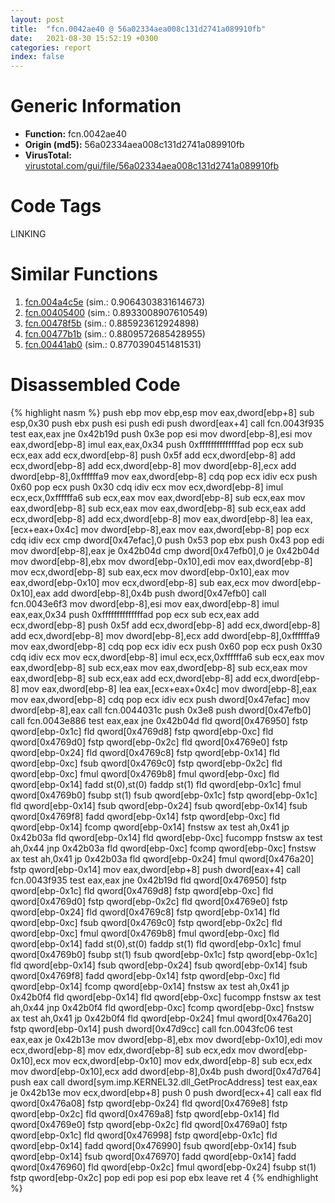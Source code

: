 ```yaml
---
layout: post
title:  "fcn.0042ae40 @ 56a02334aea008c131d2741a089910fb"
date:   2021-08-30 15:52:19 +0300
categories: report
index: false
---
```


# Generic Information
- **Function:** fcn.0042ae40
- **Origin (md5):** 56a02334aea008c131d2741a089910fb
- **VirusTotal:** [virustotal.com/gui/file/56a02334aea008c131d2741a089910fb][virustotal_ref]

# Code Tags
<span class="tag" id="LINKING">LINKING</span>


# Similar Functions

1. [fcn.004a4c5e][similar_1_ref] (sim.: 0.9064303831614673)
2. [fcn.00405400][similar_2_ref] (sim.: 0.8933008907610549)
3. [fcn.00478f5b][similar_3_ref] (sim.: 0.885923612924898)
4. [fcn.00477b1b][similar_4_ref] (sim.: 0.8809572685428955)
5. [fcn.00441ab0][similar_5_ref] (sim.: 0.8770390451481531)


# Disassembled Code

{% highlight nasm %}
push ebp
mov ebp,esp
mov eax,dword[ebp+8]
sub esp,0x30
push ebx
push esi
push edi
push dword[eax+4]
call fcn.0043f935
test eax,eax
jne 0x42b19d
push 0x3e
pop esi
mov dword[ebp-8],esi
mov eax,dword[ebp-8]
imul eax,eax,0x34
push 0xffffffffffffffad
pop ecx
sub ecx,eax
add ecx,dword[ebp-8]
push 0x5f
add ecx,dword[ebp-8]
add ecx,dword[ebp-8]
add ecx,dword[ebp-8]
mov dword[ebp-8],ecx
add dword[ebp-8],0xffffffa9
mov eax,dword[ebp-8]
cdq
pop ecx
idiv ecx
push 0x60
pop ecx
push 0x30
cdq
idiv ecx
mov ecx,dword[ebp-8]
imul ecx,ecx,0xffffffa6
sub ecx,eax
mov eax,dword[ebp-8]
sub ecx,eax
mov eax,dword[ebp-8]
sub ecx,eax
mov eax,dword[ebp-8]
sub ecx,eax
add ecx,dword[ebp-8]
add ecx,dword[ebp-8]
mov eax,dword[ebp-8]
lea eax,[ecx+eax+0x4c]
mov dword[ebp-8],eax
mov eax,dword[ebp-8]
pop ecx
cdq
idiv ecx
cmp dword[0x47efac],0
push 0x53
pop ebx
push 0x43
pop edi
mov dword[ebp-8],eax
je 0x42b04d
cmp dword[0x47efb0],0
je 0x42b04d
mov dword[ebp-8],ebx
mov dword[ebp-0x10],edi
mov eax,dword[ebp-8]
mov ecx,dword[ebp-8]
sub eax,ecx
mov dword[ebp-0x10],eax
mov eax,dword[ebp-0x10]
mov ecx,dword[ebp-8]
sub eax,ecx
mov dword[ebp-0x10],eax
add dword[ebp-8],0x4b
push dword[0x47efb0]
call fcn.0043e6f3
mov dword[ebp-8],esi
mov eax,dword[ebp-8]
imul eax,eax,0x34
push 0xffffffffffffffad
pop ecx
sub ecx,eax
add ecx,dword[ebp-8]
push 0x5f
add ecx,dword[ebp-8]
add ecx,dword[ebp-8]
add ecx,dword[ebp-8]
mov dword[ebp-8],ecx
add dword[ebp-8],0xffffffa9
mov eax,dword[ebp-8]
cdq
pop ecx
idiv ecx
push 0x60
pop ecx
push 0x30
cdq
idiv ecx
mov ecx,dword[ebp-8]
imul ecx,ecx,0xffffffa6
sub ecx,eax
mov eax,dword[ebp-8]
sub ecx,eax
mov eax,dword[ebp-8]
sub ecx,eax
mov eax,dword[ebp-8]
sub ecx,eax
add ecx,dword[ebp-8]
add ecx,dword[ebp-8]
mov eax,dword[ebp-8]
lea eax,[ecx+eax+0x4c]
mov dword[ebp-8],eax
mov eax,dword[ebp-8]
cdq
pop ecx
idiv ecx
push dword[0x47efac]
mov dword[ebp-8],eax
call fcn.0044031c
push 0x3e8
push dword[0x47efb0]
call fcn.0043e886
test eax,eax
jne 0x42b04d
fld qword[0x476950]
fstp qword[ebp-0x1c]
fld qword[0x4769d8]
fstp qword[ebp-0xc]
fld qword[0x4769d0]
fstp qword[ebp-0x2c]
fld qword[0x4769e0]
fstp qword[ebp-0x24]
fld qword[0x4769c8]
fstp qword[ebp-0x14]
fld qword[ebp-0xc]
fsub qword[0x4769c0]
fstp qword[ebp-0x2c]
fld qword[ebp-0xc]
fmul qword[0x4769b8]
fmul qword[ebp-0xc]
fld qword[ebp-0x14]
fadd st(0),st(0)
faddp st(1)
fld qword[ebp-0x1c]
fmul qword[0x4769b0]
fsubp st(1)
fsub qword[ebp-0x1c]
fstp qword[ebp-0x1c]
fld qword[ebp-0x14]
fsub qword[ebp-0x24]
fsub qword[ebp-0x14]
fsub qword[0x4769f8]
fadd qword[ebp-0x14]
fstp qword[ebp-0xc]
fld qword[ebp-0x14]
fcomp qword[ebp-0x14]
fnstsw ax
test ah,0x41
jp 0x42b03a
fld qword[ebp-0x14]
fld qword[ebp-0xc]
fucompp
fnstsw ax
test ah,0x44
jnp 0x42b03a
fld qword[ebp-0xc]
fcomp qword[ebp-0xc]
fnstsw ax
test ah,0x41
jp 0x42b03a
fld qword[ebp-0x24]
fmul qword[0x476a20]
fstp qword[ebp-0x14]
mov eax,dword[ebp+8]
push dword[eax+4]
call fcn.0043f935
test eax,eax
jne 0x42b19d
fld qword[0x476950]
fstp qword[ebp-0x1c]
fld qword[0x4769d8]
fstp qword[ebp-0xc]
fld qword[0x4769d0]
fstp qword[ebp-0x2c]
fld qword[0x4769e0]
fstp qword[ebp-0x24]
fld qword[0x4769c8]
fstp qword[ebp-0x14]
fld qword[ebp-0xc]
fsub qword[0x4769c0]
fstp qword[ebp-0x2c]
fld qword[ebp-0xc]
fmul qword[0x4769b8]
fmul qword[ebp-0xc]
fld qword[ebp-0x14]
fadd st(0),st(0)
faddp st(1)
fld qword[ebp-0x1c]
fmul qword[0x4769b0]
fsubp st(1)
fsub qword[ebp-0x1c]
fstp qword[ebp-0x1c]
fld qword[ebp-0x14]
fsub qword[ebp-0x24]
fsub qword[ebp-0x14]
fsub qword[0x4769f8]
fadd qword[ebp-0x14]
fstp qword[ebp-0xc]
fld qword[ebp-0x14]
fcomp qword[ebp-0x14]
fnstsw ax
test ah,0x41
jp 0x42b0f4
fld qword[ebp-0x14]
fld qword[ebp-0xc]
fucompp
fnstsw ax
test ah,0x44
jnp 0x42b0f4
fld qword[ebp-0xc]
fcomp qword[ebp-0xc]
fnstsw ax
test ah,0x41
jp 0x42b0f4
fld qword[ebp-0x24]
fmul qword[0x476a20]
fstp qword[ebp-0x14]
push dword[0x47d9cc]
call fcn.0043fc06
test eax,eax
je 0x42b13e
mov dword[ebp-8],ebx
mov dword[ebp-0x10],edi
mov ecx,dword[ebp-8]
mov edx,dword[ebp-8]
sub ecx,edx
mov dword[ebp-0x10],ecx
mov ecx,dword[ebp-0x10]
mov edx,dword[ebp-8]
sub ecx,edx
mov dword[ebp-0x10],ecx
add dword[ebp-8],0x4b
push dword[0x47d764]
push eax
call dword[sym.imp.KERNEL32.dll_GetProcAddress]
test eax,eax
je 0x42b13e
mov ecx,dword[ebp+8]
push 0
push dword[ecx+4]
call eax
fld qword[0x476a08]
fstp qword[ebp-0x24]
fld qword[0x4769e8]
fstp qword[ebp-0x2c]
fld qword[0x4769a8]
fstp qword[ebp-0x14]
fld qword[0x4769e0]
fstp qword[ebp-0x2c]
fld qword[0x4769a0]
fstp qword[ebp-0x1c]
fld qword[0x476998]
fstp qword[ebp-0x1c]
fld qword[ebp-0x14]
fadd qword[0x476990]
fsub qword[ebp-0x14]
fsub qword[ebp-0x14]
fsub qword[0x476970]
fadd qword[ebp-0x14]
fadd qword[0x476960]
fld qword[ebp-0x2c]
fmul qword[ebp-0x24]
fsubp st(1)
fstp qword[ebp-0x2c]
pop edi
pop esi
pop ebx
leave
ret 4
{% endhighlight %}


[similar_1_ref]: /report/fcn.004a4c5e@b3771987fba16f4fba07d1109ec72c76
[similar_2_ref]: /report/fcn.00405400@d96761eb00d2d97e2b6f5ffffed0b46a
[similar_3_ref]: /report/fcn.00478f5b@d96761eb00d2d97e2b6f5ffffed0b46a
[similar_4_ref]: /report/fcn.00477b1b@d96761eb00d2d97e2b6f5ffffed0b46a
[similar_5_ref]: /report/fcn.00441ab0@4fe6510221c33bf023f6abed461fc13f
[virustotal_ref]: https://www.virustotal.com/gui/file/56a02334aea008c131d2741a089910fb